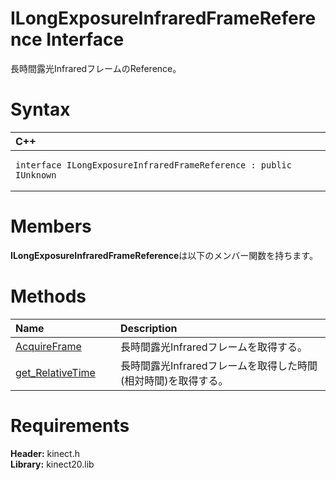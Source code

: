 ILongExposureInfraredFrameReference Interface  
=============================================  

長時間露光InfraredフレームのReference。 <span id="syntaxSection"></span>

Syntax  
======  

<table>
<colgroup>
<col width="100%" />
</colgroup>
<thead>
<tr class="header">
<th align="left">C++</th>
</tr>
</thead>
<tbody>
<tr class="odd">
<td align="left"><pre><code>interface ILongExposureInfraredFrameReference : public IUnknown</code></pre></td>
</tr>
</tbody>
</table>

<span id="classMembersSection"></span>

Members  
=======  

**ILongExposureInfraredFrameReference**は以下のメンバー関数を持ちます。  

<span id="publicmethodsSection"></span>

Methods  
=======  

<table>
<colgroup>
<col width="30%" />
<col width="60%" />
</colgroup>
<thead>
<tr class="header">
<th align="left">Name</th>
<th align="left">Description</th>
</tr>
</thead>
<tbody>
<tr class="odd">
<td align="left"><a href="ILongExposureInfraredFrameReference/Methods/AcquireFrame_Method.md">AcquireFrame</a></td>
<td align="left">長時間露光Infraredフレームを取得する。</td>
</tr>
<tr class="even">
<td align="left"><a href="ILongExposureInfraredFrameReference/Methods/get_RelativeTime_Method.md">get_RelativeTime</a></td>
<td align="left">長時間露光Infraredフレームを取得した時間(相対時間)を取得する。</td>
</tr>
</tbody>
</table>

<span id="requirements"></span>

Requirements  
============  

**Header:** kinect.h  
**Library:** kinect20.lib  



<!--Please do not edit the data in the comment block below.-->
<!--
TOCTitle : ILongExposureInfraredFrameReference Interface
RLTitle : ILongExposureInfraredFrameReference Interface
KeywordK : ILongExposureInfraredFrameReference interface, about
HelpPriority : 2
TopicType : apiref
KeywordF : ILongExposureInfraredFrameReference
KeywordF : Microsoft.Kinect.kinect.ILongExposureInfraredFrameReference
KeywordA : T:Microsoft.Kinect.kinect.ILongExposureInfraredFrameReference
AssetID : T:Microsoft.Kinect.kinect.ILongExposureInfraredFrameReference
Locale : en-us
CommunityContent : 1
APIType : Managed
APILocation : 
APIName : Microsoft.Kinect.kinect.ILongExposureInfraredFrameReference
TargetOS : Windows
TopicType : kbSyntax
DevLang : C++
DocSet : K4Wv2
ProjType : K4Wv2Proj
Technology : Kinect for Windows
Product : Kinect for Windows SDK v2
productversion : 20
-->
